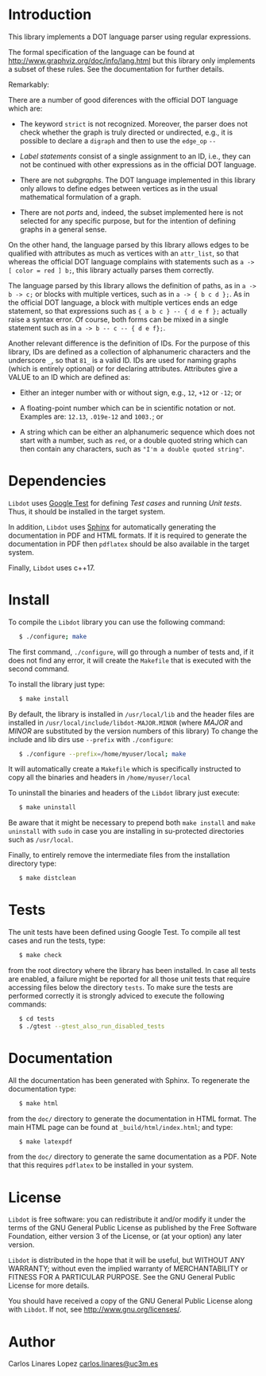 # Introduction #

This library implements a DOT language parser using regular expressions.

The formal specification of the language can be found at http://www.graphviz.org/doc/info/lang.html but this library only implements a subset of these rules. See the documentation for further
details.

Remarkably:

There are a number of good diferences with the official DOT language which are:

* The keyword `strict` is not recognized. Moreover, the parser does not check whether the graph is truly directed or undirected, e.g., it is possible to declare a `digraph` and then to use the `edge_op` `--`

* *Label statements* consist of a single assignment to an ID, i.e., they can not be continued with other expressions as in the official DOT language.

* There are not *subgraphs*. The DOT language implemented in this library only allows to define edges between vertices as in the usual mathematical formulation of a graph.

* There are not *ports* and, indeed, the subset implemented here is not selected for any specific purpose, but for the intention of defining graphs in a general sense.

On the other hand, the language parsed by this library allows edges to be qualified with attributes as much as vertices with an `attr_list`, so that whereas the official DOT language complains with statements such as `a -> [ color = red ] b;`, this library actually parses them correctly.
  
The language parsed by this library allows the definition of paths, as in `a -> b -> c;` or blocks with multiple vertices, such as in `a -> { b c d };`. As in the official DOT language, a block with multiple vertices ends an edge statement, so that expressions such as `{ a b c } -- { d e f };` actually raise a syntax error. Of course, both forms can be mixed in a single statement such as in `a -> b -- c -- { d e f};`.

Another relevant difference is the definition of IDs. For the purpose of this library, IDs are defined as a collection of alphanumeric characters and the underscore `_`, so that `81_` is a valid ID. IDs are used for naming graphs (which is entirely optional) or for declaring attributes. Attributes give a VALUE to an ID which are defined as:

* Either an integer number with or without sign, e.g., `12`, `+12` or `-12`; or

* A floating-point number which can be in scientific notation or not. Examples are: `12.13`, `.019e-12` and `1003.`; or

* A string which can be either an alphanumeric sequence which does not start with a number, such as `red`, or a double quoted string which can then contain any characters, such as `"I'm a double quoted string"`.


# Dependencies #

`Libdot` uses [Google Test](https://github.com/google/googletest) for defining *Test cases* and running *Unit tests*. Thus, it should be installed in the target system.

In addition, `Libdot` uses [Sphinx](www.sphinx-doc.org) for automatically generating the documentation in PDF and HTML formats. If it is required to generate the documentation in PDF then `pdflatex` should be also available in the target system.

Finally, `Libdot` uses c++17.


# Install #

To compile the `Libdot` library you can use the following command:

```bash
   $ ./configure; make
```

The first command, `./configure`, will go through a number of tests and, if it does not find any error, it will create the `Makefile` that is executed with the second command.

To install the library just type:

```bash
   $ make install
```    

By default, the library is installed in `/usr/local/lib` and the header files are installed in `/usr/local/include/libdot-MAJOR.MINOR` (where *MAJOR* and *MINOR* are substituted by the version numbers of this library) To change the include and lib dirs use `--prefix` with `./configure`:

```bash
   $ ./configure --prefix=/home/myuser/local; make
```

It will automatically create a `Makefile` which is specifically instructed to copy all the binaries and headers in `/home/myuser/local`

To uninstall the binaries and headers of the `Libdot` library just execute:

```bash
   $ make uninstall
```    

Be aware that it might be necessary to prepend both `make install` and `make uninstall` with `sudo` in case you are installing in su-protected directories such as `/usr/local`.

Finally, to entirely remove the intermediate files from the installation directory type:

```bash
   $ make distclean
```   


# Tests #

The unit tests have been defined using Google Test. To compile all test cases and run the tests, type:

```bash
   $ make check
```    

from the root directory where the library has been installed. In case all tests are enabled, a failure might be reported for all those unit tests that require accessing files below the directory `tests`. To make sure the tests are performed correctly it is strongly adviced to execute the following commands:

```bash
   $ cd tests
   $ ./gtest --gtest_also_run_disabled_tests
```    

# Documentation #

All the documentation has been generated with Sphinx. To regenerate the documentation type:

```bash
   $ make html
```    

from the `doc/` directory to generate the documentation in HTML format. The main HTML page can be found at `_build/html/index.html`; and type:

```bash
   $ make latexpdf
```    
from the `doc/` directory to generate the same documentation as a PDF. Note that this requires `pdflatex` to be installed in your system.


# License #

`Libdot` is free software: you can redistribute it and/or modify it under the terms of the GNU General Public License as published by the Free Software Foundation, either version 3 of the License, or (at your option) any later version.

`Libdot` is distributed in the hope that it will be useful, but WITHOUT ANY WARRANTY; without even the implied warranty of MERCHANTABILITY or FITNESS FOR A PARTICULAR PURPOSE.  See the GNU General Public License for more details.

You should have received a copy of the GNU General Public License along with `Libdot`.  If not, see <http://www.gnu.org/licenses/>.


# Author #

Carlos Linares Lopez <carlos.linares@uc3m.es>


